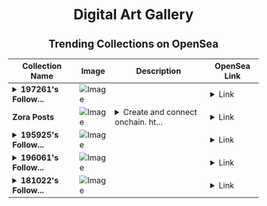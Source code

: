<div align="center">

# Digital Art Gallery

## Trending Collections on OpenSea

| Collection Name                       | Image                                                                                     | Description                       | OpenSea Link                                                                                          |
|---------------------------------------|-------------------------------------------------------------------------------------------|-----------------------------------|--------------------------------------------------------------------------------------------------------|
| **<details><summary>197261's Follow...</summary>197261's Follower</details>** | ![Image](https://i.seadn.io/s/raw/files/19f9f090920392cc3650cbdf4361755b.png?w=500&auto=format?w=200&auto=format) |  | <details><summary>Link</summary>[197261's Follower](https://opensea.io/collection/197261-s-follower)</details> |
| **Zora Posts** | ![Image](https://i.seadn.io/s/raw/files/a35cc713200c71243d508f27f23f0b01.jpg?w=500&auto=format?w=200&auto=format) | <details><summary>Create and connect onchain. ht...</summary>Create and connect onchain. https://zora.co</details> | <details><summary>Link</summary>[Zora Posts](https://opensea.io/collection/zora-posts-826)</details> |
| **<details><summary>195925's Follow...</summary>195925's Follower</details>** | ![Image](https://i.seadn.io/s/raw/files/19f9f090920392cc3650cbdf4361755b.png?w=500&auto=format?w=200&auto=format) |  | <details><summary>Link</summary>[195925's Follower](https://opensea.io/collection/195925-s-follower)</details> |
| **<details><summary>196061's Follow...</summary>196061's Follower</details>** | ![Image](https://i.seadn.io/s/raw/files/19f9f090920392cc3650cbdf4361755b.png?w=500&auto=format?w=200&auto=format) |  | <details><summary>Link</summary>[196061's Follower](https://opensea.io/collection/196061-s-follower)</details> |
| **<details><summary>181022's Follow...</summary>181022's Follower</details>** | ![Image](https://i.seadn.io/s/raw/files/19f9f090920392cc3650cbdf4361755b.png?w=500&auto=format?w=200&auto=format) |  | <details><summary>Link</summary>[181022's Follower](https://opensea.io/collection/181022-s-follower)</details> |

</div>